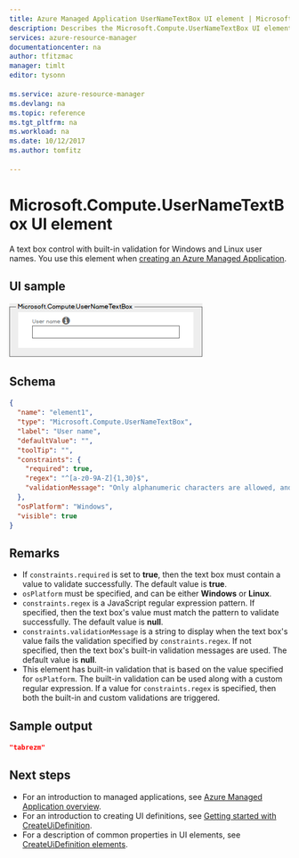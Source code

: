 ```yaml
---
title: Azure Managed Application UserNameTextBox UI element | Microsoft Docs
description: Describes the Microsoft.Compute.UserNameTextBox UI element for Azure Managed Applications
services: azure-resource-manager
documentationcenter: na
author: tfitzmac
manager: timlt
editor: tysonn

ms.service: azure-resource-manager
ms.devlang: na
ms.topic: reference
ms.tgt_pltfrm: na
ms.workload: na
ms.date: 10/12/2017
ms.author: tomfitz

---
```

# Microsoft.Compute.UserNameTextBox UI element
A text box control with built-in validation for Windows and Linux user names. You use this element when [creating an Azure Managed Application](publish-service-catalog-app.md).

## UI sample
![Microsoft.Compute.UserNameTextBox](./media/managed-application-elements/microsoft.compute.usernametextbox.png)

## Schema
```json
{
  "name": "element1",
  "type": "Microsoft.Compute.UserNameTextBox",
  "label": "User name",
  "defaultValue": "",
  "toolTip": "",
  "constraints": {
    "required": true,
    "regex": "^[a-z0-9A-Z]{1,30}$",
    "validationMessage": "Only alphanumeric characters are allowed, and the value must be 1-30 characters long."
  },
  "osPlatform": "Windows",
  "visible": true
}
```

## Remarks
- If `constraints.required` is set to **true**, then the text box must contain a
value to validate successfully. The default value is **true**.
- `osPlatform` must be specified, and can be either **Windows** or **Linux**.
- `constraints.regex` is a JavaScript regular expression pattern. If specified,
then the text box's value must match the pattern to validate successfully. The
default value is **null**.
- `constraints.validationMessage` is a string to display when the text box's
value fails the validation specified by `constraints.regex`. If not specified,
then the text box's built-in validation messages are used. The default value is
**null**.
- This element has built-in validation that is based on the value specified for `osPlatform`. The built-in validation can be used along with a custom regular expression.
If a value for `constraints.regex` is specified, then both the built-in and
custom validations are triggered.

## Sample output
```json
"tabrezm"
```

## Next steps
* For an introduction to managed applications, see [Azure Managed Application overview](overview.md).
* For an introduction to creating UI definitions, see [Getting started with CreateUiDefinition](create-uidefinition-overview.md).
* For a description of common properties in UI elements, see [CreateUiDefinition elements](create-uidefinition-elements.md).

